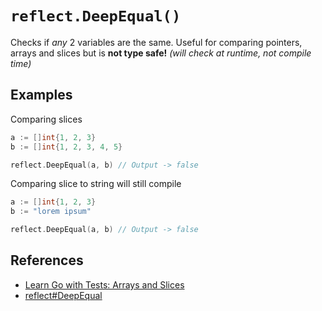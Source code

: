 # `reflect.DeepEqual()`

Checks if _any_ 2 variables are the same.
Useful for comparing pointers, arrays and slices but is **not type safe!**
_(will check at runtime, not compile time)_


## Examples

Comparing slices
```go
a := []int{1, 2, 3}
b := []int{1, 2, 3, 4, 5}

reflect.DeepEqual(a, b) // Output -> false
```

Comparing slice to string will still compile
```go
a := []int{1, 2, 3}
b := "lorem ipsum"

reflect.DeepEqual(a, b) // Output -> false
```

## References

- [Learn Go with Tests: Arrays and Slices](https://quii.gitbook.io/learn-go-with-tests/go-fundamentals/arrays-and-slices#write-the-minimal-amount-of-code-for-the-test-to-run-and-check-the-failing-test-output-2)
- [reflect#DeepEqual](https://pkg.go.dev/reflect#DeepEqual)
